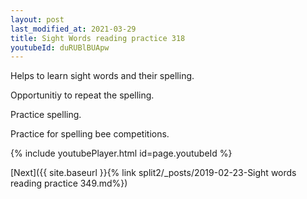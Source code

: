 ```yaml
---
layout: post
last_modified_at: 2021-03-29
title: Sight Words reading practice 318
youtubeId: duRUBlBUApw
---
```

 
 
Helps to learn sight words and their spelling.

Opportunitiy to repeat the spelling. 

Practice spelling. 
 
Practice for spelling bee competitions. 
 
{% include youtubePlayer.html id=page.youtubeId %}
 
 

[Next]({{ site.baseurl }}{% link  split2/_posts/2019-02-23-Sight words reading practice 349.md%})
 

